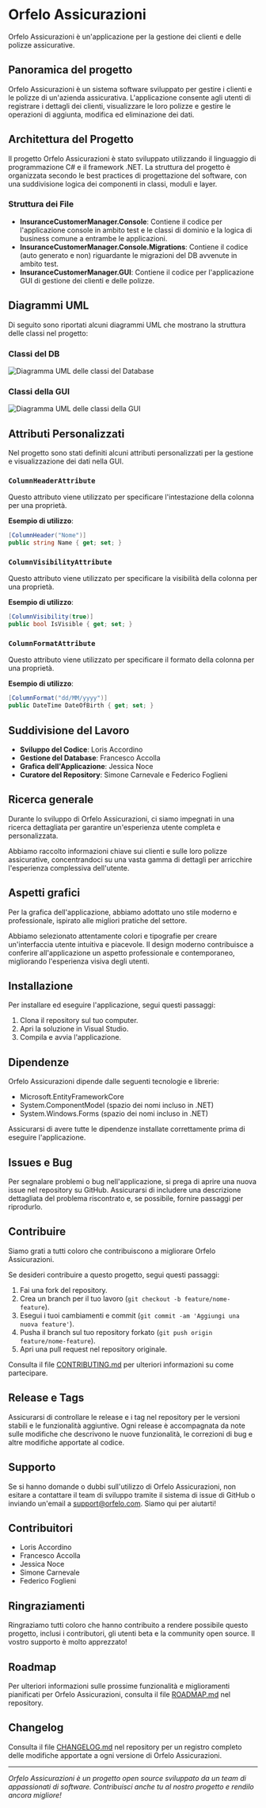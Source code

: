 # Orfelo Assicurazioni
Orfelo Assicurazioni è un'applicazione per la gestione dei clienti e delle polizze assicurative. 

## Panoramica del progetto
Orfelo Assicurazioni è un sistema software sviluppato per gestire i clienti e le polizze di un'azienda assicurativa. 
L'applicazione consente agli utenti di registrare i dettagli dei clienti, visualizzare le loro polizze e gestire le operazioni di aggiunta, modifica ed eliminazione dei dati.

## Architettura del Progetto
Il progetto Orfelo Assicurazioni è stato sviluppato utilizzando il linguaggio di programmazione C# e il framework .NET. 
La struttura del progetto è organizzata secondo le best practices di progettazione del software, con una suddivisione logica dei componenti in classi, moduli e layer.

### Struttura dei File
- **InsuranceCustomerManager.Console**: Contiene il codice per l'applicazione console in ambito test e le classi di dominio e la logica di business comune a entrambe le applicazioni.
- **InsuranceCustomerManager.Console.Migrations**: Contiene il codice (auto generato e non) riguardante le migrazioni del DB avvenute in ambito test.
- **InsuranceCustomerManager.GUI**: Contiene il codice per l'applicazione GUI di gestione dei clienti e delle polizze.

## Diagrammi UML
Di seguito sono riportati alcuni diagrammi UML che mostrano la struttura delle classi nel progetto:

### Classi del DB

![Diagramma UML delle classi del Database](DB_UML.png)

### Classi della GUI

![Diagramma UML delle classi della GUI](GUI_UML.png)

## Attributi Personalizzati

Nel progetto sono stati definiti alcuni attributi personalizzati per la gestione e visualizzazione dei dati nella GUI.

### `ColumnHeaderAttribute`
Questo attributo viene utilizzato per specificare l'intestazione della colonna per una proprietà.

**Esempio di utilizzo**:
```csharp
[ColumnHeader("Nome")]
public string Name { get; set; }
```

### `ColumnVisibilityAttribute`
Questo attributo viene utilizzato per specificare la visibilità della colonna per una proprietà.

**Esempio di utilizzo**:
```csharp
[ColumnVisibility(true)]
public bool IsVisible { get; set; }
```

### `ColumnFormatAttribute`
Questo attributo viene utilizzato per specificare il formato della colonna per una proprietà.

**Esempio di utilizzo**:
```csharp
[ColumnFormat("dd/MM/yyyy")]
public DateTime DateOfBirth { get; set; }
```


## Suddivisione del Lavoro
- **Sviluppo del Codice**: Loris Accordino
- **Gestione del Database**: Francesco Accolla
- **Grafica dell'Applicazione**: Jessica Noce
- **Curatore del Repository**: Simone Carnevale e Federico Foglieni

## Ricerca generale
Durante lo sviluppo di Orfelo Assicurazioni, ci siamo impegnati in una ricerca dettagliata per garantire un'esperienza utente completa e personalizzata. 

Abbiamo raccolto informazioni chiave sui clienti e sulle loro polizze assicurative, concentrandoci su una vasta gamma di dettagli per arricchire l'esperienza complessiva dell'utente.

## Aspetti grafici
Per la grafica dell'applicazione, abbiamo adottato uno stile moderno e professionale, ispirato alle migliori pratiche del settore. 

Abbiamo selezionato attentamente colori e tipografie per creare un'interfaccia utente intuitiva e piacevole. 
Il design moderno contribuisce a conferire all'applicazione un aspetto professionale e contemporaneo, migliorando l'esperienza visiva degli utenti.

## Installazione

Per installare ed eseguire l'applicazione, segui questi passaggi:
1. Clona il repository sul tuo computer.
2. Apri la soluzione in Visual Studio.
3. Compila e avvia l'applicazione.

## Dipendenze
Orfelo Assicurazioni dipende dalle seguenti tecnologie e librerie:

- Microsoft.EntityFrameworkCore
- System.ComponentModel (spazio dei nomi incluso in .NET)
- System.Windows.Forms (spazio dei nomi incluso in .NET)

Assicurarsi di avere tutte le dipendenze installate correttamente prima di eseguire l'applicazione.

## Issues e Bug
Per segnalare problemi o bug nell'applicazione, si prega di aprire una nuova issue nel repository su GitHub. 
Assicurarsi di includere una descrizione dettagliata del problema riscontrato e, se possibile, fornire passaggi per riprodurlo.

## Contribuire
Siamo grati a tutti coloro che contribuiscono a migliorare Orfelo Assicurazioni. 

Se desideri contribuire a questo progetto, segui questi passaggi:
1. Fai una fork del repository.
2. Crea un branch per il tuo lavoro (`git checkout -b feature/nome-feature`).
3. Esegui i tuoi cambiamenti e commit (`git commit -am 'Aggiungi una nuova feature'`).
4. Pusha il branch sul tuo repository forkato (`git push origin feature/nome-feature`).
5. Apri una pull request nel repository originale.

Consulta il file [CONTRIBUTING.md](CONTRIBUTING.md) per ulteriori informazioni su come partecipare.

## Release e Tags
Assicurarsi di controllare le release e i tag nel repository per le versioni stabili e le funzionalità aggiuntive. 
Ogni release è accompagnata da note sulle modifiche che descrivono le nuove funzionalità, le correzioni di bug e altre modifiche apportate al codice.

## Supporto
Se si hanno domande o dubbi sull'utilizzo di Orfelo Assicurazioni, non esitare a contattare il team di sviluppo tramite il sistema di issue di GitHub o inviando un'email a support@orfelo.com. 
Siamo qui per aiutarti!

## Contribuitori
- Loris Accordino
- Francesco Accolla
- Jessica Noce
- Simone Carnevale
- Federico Foglieni

## Ringraziamenti
Ringraziamo tutti coloro che hanno contribuito a rendere possibile questo progetto, inclusi i contributori, gli utenti beta e la community open source. 
Il vostro supporto è molto apprezzato!

## Roadmap
Per ulteriori informazioni sulle prossime funzionalità e miglioramenti pianificati per Orfelo Assicurazioni, consulta il file [ROADMAP.md](ROADMAP.md) nel repository.

## Changelog
Consulta il file [CHANGELOG.md](CHANGELOG.md) nel repository per un registro completo delle modifiche apportate a ogni versione di Orfelo Assicurazioni.

---

*Orfelo Assicurazioni è un progetto open source sviluppato da un team di appassionati di software. 
Contribuisci anche tu al nostro progetto e rendilo ancora migliore!*